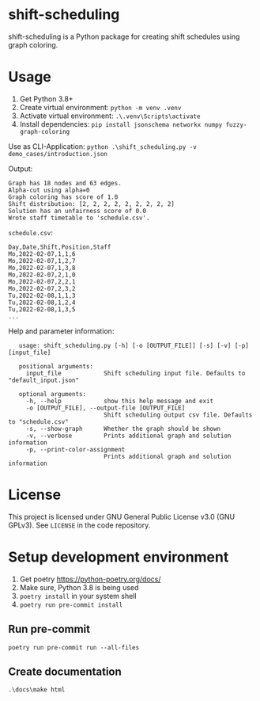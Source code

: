 ﻿# shift-scheduling

shift-scheduling is a Python package for creating shift schedules using graph coloring.

# Usage
1. Get Python 3.8+
2. Create virtual environment: `python -m venv .venv`
3. Activate virtual environment: `.\.venv\Scripts\activate`
4. Install dependencies: `pip install jsonschema networkx numpy fuzzy-graph-coloring`

Use as CLI-Application: `python .\shift_scheduling.py -v demo_cases/introduction.json`

Output:
```
Graph has 18 nodes and 63 edges.
Alpha-cut using alpha=0
Graph coloring has score of 1.0
Shift distribution: [2, 2, 2, 2, 2, 2, 2, 2, 2]
Solution has an unfairness score of 0.0
Wrote staff timetable to 'schedule.csv'.
```
`schedule.csv`:
```
Day,Date,Shift,Position,Staff
Mo,2022-02-07,1,1,6
Mo,2022-02-07,1,2,7
Mo,2022-02-07,1,3,8
Mo,2022-02-07,2,1,0
Mo,2022-02-07,2,2,1
Mo,2022-02-07,2,3,2
Tu,2022-02-08,1,1,3
Tu,2022-02-08,1,2,4
Tu,2022-02-08,1,3,5
...
```


Help and parameter information:

```
   usage: shift_scheduling.py [-h] [-o [OUTPUT_FILE]] [-s] [-v] [-p] [input_file]

   positional arguments:
     input_file            Shift scheduling input file. Defaults to "default_input.json"

   optional arguments:
     -h, --help            show this help message and exit
     -o [OUTPUT_FILE], --output-file [OUTPUT_FILE]
                           Shift scheduling output csv file. Defaults to "schedule.csv"
     -s, --show-graph      Whether the graph should be shown
     -v, --verbose         Prints additional graph and solution information
     -p, --print-color-assignment
                           Prints additional graph and solution information
```

# License
This project is licensed under GNU General Public License v3.0 (GNU GPLv3). See `LICENSE` in the code repository.


# Setup development environment
1. Get poetry https://python-poetry.org/docs/
2. Make sure, Python 3.8 is being used
3. `poetry install` in your system shell
4. `poetry run pre-commit install`

## Run pre-commit
`poetry run pre-commit run --all-files`

## Create documentation
`.\docs\make html`

